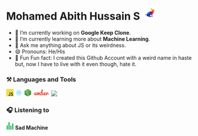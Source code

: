 # Mohamed Abith Hussain S <img height="40" src="https://raw.githubusercontent.com/mum-never-proud/mum-never-proud/master/rabbit-poly.png"> 

- 🔭 I’m currently working on **Google Keep Clone**.
- 🌱 I’m currently learning more about **Machine Learning**.
- 💬 Ask me anything about JS or its weirdness.
- 😄 Pronouns: He/His
- 🐬 Fun Fun fact: I created this Github Account with a weird name in haste but, now I have to live with it even though, hate it.

### ⚒️ Languages and Tools

<code><img height="20" src="https://raw.githubusercontent.com/github/explore/80688e429a7d4ef2fca1e82350fe8e3517d3494d/topics/javascript/javascript.png"></code>
<code><img height="20" src="https://raw.githubusercontent.com/github/explore/80688e429a7d4ef2fca1e82350fe8e3517d3494d/topics/react/react.png"></code>
<code><img height="20" src="https://raw.githubusercontent.com/github/explore/80688e429a7d4ef2fca1e82350fe8e3517d3494d/topics/nodejs/nodejs.png"></code>
<code><img height="20" src="https://raw.githubusercontent.com/emberjs/website/master/source/images/brand/ember_Ember-Light.png"></code>
<code><img height="20" src="https://avatars3.githubusercontent.com/u/18133?s=200&v=4"></code>

### 🎧 Listening to

<img height="20" src="https://raw.githubusercontent.com/mum-never-proud/mum-never-proud/master/equaliser.gif"> **Sad Machine**
